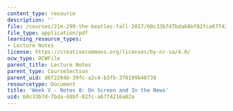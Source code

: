 ```yaml
---
content_type: resource
description: ''
file: /courses/21m-299-the-beatles-fall-2017/60c33b7d7bda68bf82fca67f4216a82a_MIT21M_299F17_Notes08.pdf
file_type: application/pdf
learning_resource_types:
- Lecture Notes
license: https://creativecommons.org/licenses/by-nc-sa/4.0/
ocw_type: OCWFile
parent_title: Lecture Notes
parent_type: CourseSection
parent_uid: d6f2204b-39fc-a2c4-b3fb-370199b40739
resourcetype: Document
title: 'Week V - Notes 8: On Screen and In the News'
uid: 60c33b7d-7bda-68bf-82fc-a67f4216a82a
---
```

